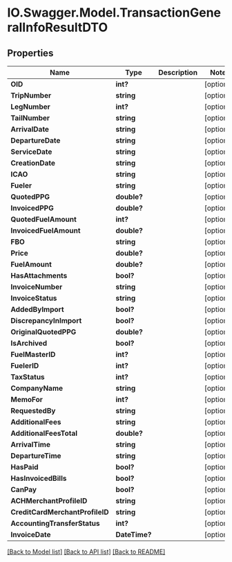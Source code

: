 # IO.Swagger.Model.TransactionGeneralInfoResultDTO
## Properties

Name | Type | Description | Notes
------------ | ------------- | ------------- | -------------
**OID** | **int?** |  | [optional] 
**TripNumber** | **string** |  | [optional] 
**LegNumber** | **int?** |  | [optional] 
**TailNumber** | **string** |  | [optional] 
**ArrivalDate** | **string** |  | [optional] 
**DepartureDate** | **string** |  | [optional] 
**ServiceDate** | **string** |  | [optional] 
**CreationDate** | **string** |  | [optional] 
**ICAO** | **string** |  | [optional] 
**Fueler** | **string** |  | [optional] 
**QuotedPPG** | **double?** |  | [optional] 
**InvoicedPPG** | **double?** |  | [optional] 
**QuotedFuelAmount** | **int?** |  | [optional] 
**InvoicedFuelAmount** | **double?** |  | [optional] 
**FBO** | **string** |  | [optional] 
**Price** | **double?** |  | [optional] 
**FuelAmount** | **double?** |  | [optional] 
**HasAttachments** | **bool?** |  | [optional] 
**InvoiceNumber** | **string** |  | [optional] 
**InvoiceStatus** | **string** |  | [optional] 
**AddedByImport** | **bool?** |  | [optional] 
**DiscrepancyInImport** | **bool?** |  | [optional] 
**OriginalQuotedPPG** | **double?** |  | [optional] 
**IsArchived** | **bool?** |  | [optional] 
**FuelMasterID** | **int?** |  | [optional] 
**FuelerID** | **int?** |  | [optional] 
**TaxStatus** | **int?** |  | [optional] 
**CompanyName** | **string** |  | [optional] 
**MemoFor** | **int?** |  | [optional] 
**RequestedBy** | **string** |  | [optional] 
**AdditionalFees** | **string** |  | [optional] 
**AdditionalFeesTotal** | **double?** |  | [optional] 
**ArrivalTime** | **string** |  | [optional] 
**DepartureTime** | **string** |  | [optional] 
**HasPaid** | **bool?** |  | [optional] 
**HasInvoicedBills** | **bool?** |  | [optional] 
**CanPay** | **bool?** |  | [optional] 
**ACHMerchantProfileID** | **string** |  | [optional] 
**CreditCardMerchantProfileID** | **string** |  | [optional] 
**AccountingTransferStatus** | **int?** |  | [optional] 
**InvoiceDate** | **DateTime?** |  | [optional] 

[[Back to Model list]](../README.md#documentation-for-models) [[Back to API list]](../README.md#documentation-for-api-endpoints) [[Back to README]](../README.md)


